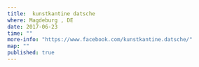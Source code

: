```yaml
---
title:  kunstkantine datsche
where: Magdeburg , DE
date: 2017-06-23
time: ""
more-info: "https://www.facebook.com/kunstkantine.datsche/"
map: ""
published: true
---
```

